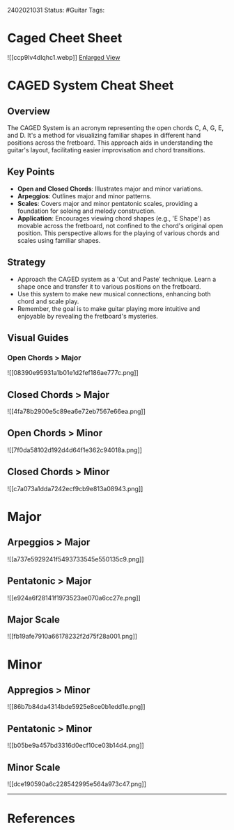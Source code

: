 2402021031
	Status: #Guitar
		Tags: 


# Caged Cheet Sheet

![[ccp9lv4dlqhc1.webp]]
[Enlarged View](https://www.reddit.com/media?url=https%3A%2F%2Fpreview.redd.it%2Fccp9lv4dlqhc1.png%3Fwidth%3D5283%26format%3Dpng%26auto%3Dwebp%26s%3D92b0ef78233815da327e2c6be548d8f23799aea5)




# CAGED System Cheat Sheet

## Overview
The CAGED System is an acronym representing the open chords C, A, G, E, and D. It's a method for visualizing familiar shapes in different hand positions across the fretboard. This approach aids in understanding the guitar's layout, facilitating easier improvisation and chord transitions.

## Key Points
- **Open and Closed Chords**: Illustrates major and minor variations.
- **Arpeggios**: Outlines major and minor patterns.
- **Scales**: Covers major and minor pentatonic scales, providing a foundation for soloing and melody construction.
- **Application**: Encourages viewing chord shapes (e.g., 'E Shape') as movable across the fretboard, not confined to the chord's original open position. This perspective allows for the playing of various chords and scales using familiar shapes.

## Strategy
- Approach the CAGED system as a 'Cut and Paste' technique. Learn a shape once and transfer it to various positions on the fretboard.
- Use this system to make new musical connections, enhancing both chord and scale play.
- Remember, the goal is to make guitar playing more intuitive and enjoyable by revealing the fretboard's mysteries.

## Visual Guides

### Open Chords > Major

![[08390e95931a1b01e1d2fef186ae777c.png]]


## Closed Chords > Major
![[4fa78b2900e5c89ea6e72eb7567e66ea.png]]


## Open Chords > Minor
![[7f0da58102d192d4d64f1e362c94018a.png]]


## Closed Chords > Minor
![[c7a073a1dda7242ecf9cb9e813a08943.png]]

# Major
## Arpeggios > Major
![[a737e5929241f5493733545e550135c9.png]]



## Pentatonic > Major
![[e924a6f28141f1973523ae070a6cc27e.png]]

## Major Scale
![[fb19afe7910a66178232f2d75f28a001.png]]

# Minor


## Appregios > Minor

![[86b7b84da4314bde5925e8ce0b1edd1e.png]]

## Pentatonic > Minor
![[b05be9a457bd3316d0ecf10ce03b14d4.png]]
## Minor Scale
![[dce190590a6c228542995e564a973c47.png]]


---
# References